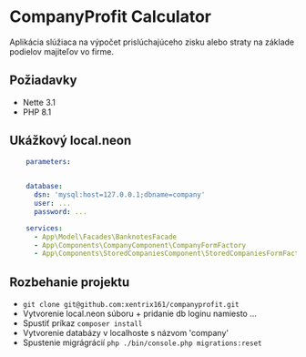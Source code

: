 # CompanyProfit Calculator
Aplikácia slúžiaca na výpočet prislúchajúceho zisku alebo straty na základe podielov majiteľov vo firme.

Požiadavky
------------
- Nette 3.1 
- PHP 8.1

## Ukážkový local.neon
```yaml
    parameters:
      

    database:
      dsn: 'mysql:host=127.0.0.1;dbname=company'
      user: ...
      password: ...

    services:
      - App\Model\Facades\BanknotesFacade
      - App\Components\CompanyComponent\CompanyFormFactory
      - App\Components\StoredCompaniesComponent\StoredCompaniesFormFactory
```

## Rozbehanie projektu
* `git clone git@github.com:xentrix161/companyprofit.git`
* Vytvorenie local.neon súboru + pridanie db loginu namiesto ...
* Spustiť príkaz `composer install`
* Vytvorenie databázy v localhoste s názvom 'company'
* Spustenie migrágrácií `php ./bin/console.php migrations:reset`

